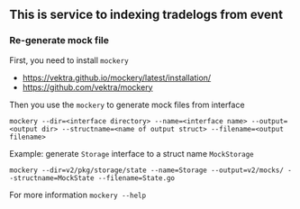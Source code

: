 ## This is service to indexing tradelogs from event

### Re-generate mock file

First, you need to install `mockery`

- https://vektra.github.io/mockery/latest/installation/
- https://github.com/vektra/mockery

Then you use the `mockery` to generate mock files from interface

```
mockery --dir=<interface directory> --name=<interface name> --output=<output dir> --structname=<name of output struct> --filename=<output filename>
```

Example: generate `Storage` interface to a struct name `MockStorage`

```
mockery --dir=v2/pkg/storage/state --name=Storage --output=v2/mocks/ --structname=MockState --filename=State.go
```

For more information `mockery --help`